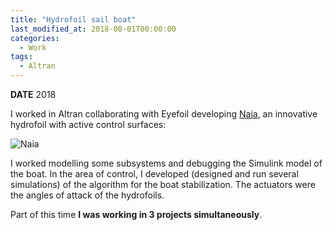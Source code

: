 ```yaml
---
title: "Hydrofoil sail boat"
last_modified_at: 2018-08-01T00:00:00
categories:
  - Work
tags:
  - Altran
---
```


**DATE** 2018

I worked in Altran collaborating with Eyefoil developing [Naia](https://www.elcorreo.com/economia/eyefoil-corta-vuela-20181008194358-nt.html), an innovative hydrofoil with active control surfaces:

![Naia](https://static2.elcorreo.com/www/multimedia/201810/07/media/cortadas/eyefoil-kcwC-U601172233408GDH-624x385@El%20Correo.jpg)

I worked modelling some subsystems and debugging the Simulink model of the boat. In the area of control, I developed (designed and run several simulations) of the algorithm for the boat stabilization. The actuators were the angles of attack of the hydrofoils.

Part of this time **I was working in 3 projects simultaneously**. 

